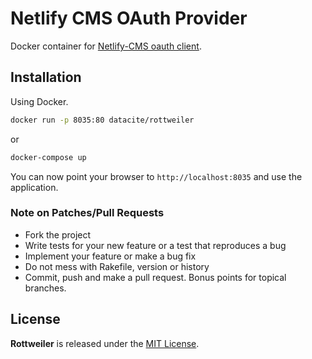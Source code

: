 # Netlify CMS OAuth Provider

Docker container for [Netlify-CMS oauth client](https://github.com/igk1972/netlify-cms-oauth-provider-go).

## Installation

Using Docker.

```bash
docker run -p 8035:80 datacite/rottweiler
```

or

```bash
docker-compose up
```

You can now point your browser to `http://localhost:8035` and use the application.

### Note on Patches/Pull Requests

* Fork the project
* Write tests for your new feature or a test that reproduces a bug
* Implement your feature or make a bug fix
* Do not mess with Rakefile, version or history
* Commit, push and make a pull request. Bonus points for topical branches.

## License

**Rottweiler** is released under the [MIT License](https://github.com/datacite/rottweiler/blob/master/LICENSE).